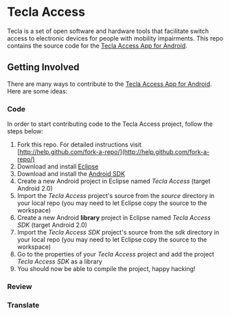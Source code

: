 Tecla Access
============

Tecla is a set of open software and hardware tools that facilitate switch access to electronic devices
for people with mobility impairments. This repo contains the source code for the
[Tecla Access App for Android](https://play.google.com/store/apps/details?id=ca.idi.tekla).

Getting Involved
----------------
There are many ways to contribute to the [Tecla Access App for Android](https://play.google.com/store/apps/details?id=ca.idi.tekla). Here are some ideas:

### Code

In order to start contributing code to the Tecla Access project, follow the steps below:

1. Fork this repo. For detailed instructions visit [http://help.github.com/fork-a-repo/](http://help.github.com/fork-a-repo/)
2. Download and install [Eclipse](http://www.eclipse.org/)
3. Download and install the [Android SDK](http://developer.android.com/sdk/index.html)
4. Create a new Android project in Eclipse named *Tecla Access* (target Android 2.0)
5. Import the *Tecla Access* project's source from the *source* directory in your local repo (you may need to let Eclipse copy the source to the workspace)
6. Create a new Android **library** project in Eclipse named *Tecla Access SDK* (target Android 2.0)
7. Import the *Tecla Access SDK* project's source from the *sdk* directory in your local repo (you may need to let Eclipse copy the source to the workspace)
8. Go to the properties of your *Tecla Access* project and add the project *Tecla Access SDK* as a library
9. You should now be able to compile the project, happy hacking!

### Review

### Translate


